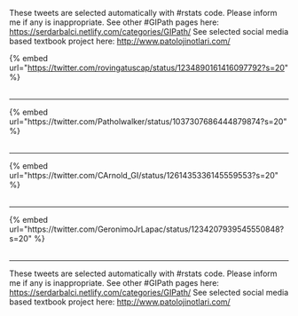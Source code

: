 

These tweets are selected automatically with #rstats code. Please inform me if any is inappropriate.
See other #GIPath pages here: https://serdarbalci.netlify.com/categories/GIPath/ 
See selected social media based textbook project here: http://www.patolojinotlari.com/

{% embed url="https://twitter.com/rovingatuscap/status/1234890161416097792?s=20" %}<br>
<br>
<hr>
{% embed url="https://twitter.com/Patholwalker/status/1037307686444879874?s=20" %}<br>
<br>
<hr>
{% embed url="https://twitter.com/CArnold_GI/status/1261435336145559553?s=20" %}<br>
<br>
<hr>
{% embed url="https://twitter.com/GeronimoJrLapac/status/1234207939545550848?s=20" %}<br>
<br>
<hr>


These tweets are selected automatically with #rstats code. Please inform me if any is inappropriate.
See other #GIPath pages here: https://serdarbalci.netlify.com/categories/GIPath/ 
See selected social media based textbook project here: http://www.patolojinotlari.com/
